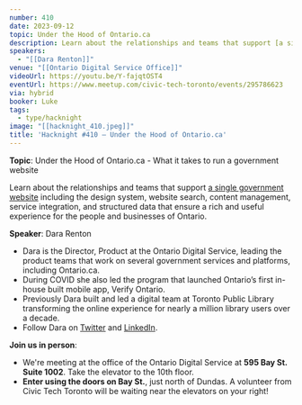 ```yaml
---
number: 410
date: 2023-09-12
topic: Under the Hood of Ontario.ca
description: Learn about the relationships and teams that support [a single government website](https://www.ontario.ca/page/government-ontario) including the design system, website search, content management, service integration, and structured data that ensure a rich and useful experience for the people and businesses of Ontario.
speakers:
  - "[[Dara Renton]]"
venue: "[[Ontario Digital Service Office]]"
videoUrl: https://youtu.be/Y-fajqtOST4
eventUrl: https://www.meetup.com/civic-tech-toronto/events/295786623
via: hybrid
booker: Luke
tags:
  - type/hacknight
image: "[[hacknight_410.jpeg]]"
title: 'Hacknight #410 – Under the Hood of Ontario.ca'
---
```

**Topic**: Under the Hood of Ontario.ca - What it takes to run a government website

Learn about the relationships and teams that support [a single government website](https://www.ontario.ca/page/government-ontario) including the design system, website search, content management, service integration, and structured data that ensure a rich and useful experience for the people and businesses of Ontario.

**Speaker**: Dara Renton

* Dara is the Director, Product at the Ontario Digital Service, leading the product teams that work on several government services and platforms, including Ontario.ca.
* During COVID she also led the program that launched Ontario’s first in-house built mobile app, Verify Ontario.
* Previously Dara built and led a digital team at Toronto Public Library transforming the online experience for nearly a million library users over a decade.
* Follow Dara on [Twitter](https://twitter.com/drenton) and [LinkedIn](https://www.linkedin.com/in/drenton/).

**Join us in person**:

* We're meeting at the office of the Ontario Digital Service at **595 Bay St. Suite 1002**. Take the elevator to the 10th floor.
* **Enter using the doors on Bay St.**, just north of Dundas. A volunteer from Civic Tech Toronto will be waiting near the elevators on your right!
